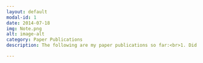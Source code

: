 ```yaml
---
layout: default
modal-id: 1
date: 2014-07-18
img: Note.png
alt: image-alt
category: Paper Publications
description: The following are my paper publications so far:<br>1. Did you really hack a nuclear power plant? An industrial control mobile honeypot  <a href="https://www.researchgate.net/profile/Emmanouil_Vasilomanolakis/publication/287800368_Did_you_really_hack_a_nuclear_power_plant_An_industrial_control_mobile_honeypot/links/5679562a08aeaf87ed8b051f.pdf">Read More</a> <br> 2. Multi-stage attack detection and signature generation with ICS honeypots <a href = "https://ieeexplore.ieee.org/abstract/document/7502992">Read More</a>

---
```

